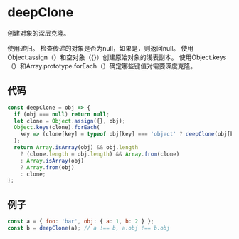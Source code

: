 # deepClone

创建对象的深层克隆。

使用递归。
检查传递的对象是否为null，如果是，则返回null。
使用Object.assign（）和空对象（{}）创建原始对象的浅表副本。
使用Object.keys（）和Array.prototype.forEach（）确定哪些键值对需要深度克隆。

## 代码

```js
const deepClone = obj => {
  if (obj === null) return null;
  let clone = Object.assign({}, obj);
  Object.keys(clone).forEach(
    key => (clone[key] = typeof obj[key] === 'object' ? deepClone(obj[key]) : obj[key])
  );
  return Array.isArray(obj) && obj.length
    ? (clone.length = obj.length) && Array.from(clone)
    : Array.isArray(obj)
    ? Array.from(obj)
    : clone;
};
```

## 例子

```js
const a = { foo: 'bar', obj: { a: 1, b: 2 } };
const b = deepClone(a); // a !== b, a.obj !== b.obj
```
